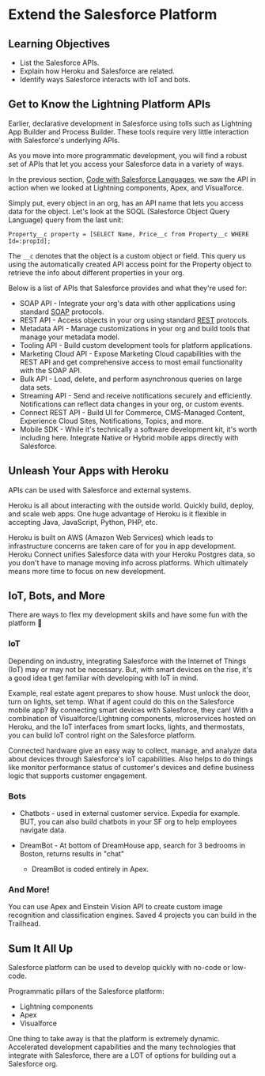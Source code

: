# Extend the Salesforce Platform

## Learning Objectives

- List the Salesforce APIs.
- Explain how Heroku and Salesforce are related.
- Identify ways Salesforce interacts with IoT and bots.

## Get to Know the Lightning Platform APIs

Earlier, declarative development in Salesforce using tolls such as Lightning App Builder and Process Builder. These tools require very little interaction with Salesforce's underlying APIs.

As you move into more programmatic development, you will find a robust set of APIs that let you access your Salesforce data in a variety of ways.

In the previous section, [Code with Salesforce Languages](/Developer-Beginner/Platform-Development-Basics/Code-with-Salesforce-Languages/work.md), we saw the API in action when we looked at Lightning components, Apex, and Visualforce.

Simply put, every object in an org, has an API name that lets you access data for the object. Let's look at the SOQL (Salesforce Object Query Language) query from the last unit:

`Property__c property = [SELECT Name, Price__c from Property__c WHERE Id=:propId];`

The `__c` denotes that the object is a custom object or field. This query us using the automatically created API access point for the Property object to retrieve the info about different properties in your org.

Below is a list of APIs that Salesforce provides and what they're used for:

- SOAP API - Integrate your org's data with other applications using standard [SOAP](https://www.tutorialspoint.com/soap/soap_quick_guide.htm) protocols.
- REST API - Access objects in your org using standard [REST](https://www.codecademy.com/article/what-is-rest) protocols.
- Metadata API - Manage customizations in your org and build tools that manage your metadata model.
- Tooling API - Build custom development tools for platform applications.
- Marketing Cloud API - Expose Marketing Cloud capabilities with the REST API and get comprehensive access to most email functionality with the SOAP API.
- Bulk API - Load, delete, and perform asynchronous queries on large data sets.
- Streaming API - Send and receive notifications securely and efficiently. Notifications can reflect data changes in your org, or custom events.
- Connect REST API - Build UI for Commerce, CMS-Managed Content, Experience Cloud Sites, Notifications, Topics, and more.
- Mobile SDK - While it's technically a software development kit, it's worth including here. Integrate Native or Hybrid mobile apps directly with Salesforce.

## Unleash Your Apps with Heroku

APIs can be used with Salesforce and external systems.

Heroku is all about interacting with the outside world. Quickly build, deploy, and scale web apps. One huge advantage of Heroku is it flexible in accepting Java, JavaScript, Python, PHP, etc.

Heroku is built on AWS (Amazon Web Services) which leads to infrastructure concerns are taken care of for you in app development. Heroku Connect unifies Salesforce data with your Heroku Postgres data, so you don't have to manage moving info across platforms. Which ultimately means more time to focus on new development.

## IoT, Bots, and More

There are ways to flex my development skills and have some fun with the platform 🕺

### IoT

Depending on industry, integrating Salesforce with the Internet of Things (IoT) may or may not be necessary. But, with smart devices on the rise, it's a good idea t get familiar with developing with IoT in mind.

Example, real estate agent prepares to show house. Must unlock the door, turn on lights, set temp. What if agent could do this on the Salesforce mobile app? By connecting smart devices with Salesforce, they can! With a combination of Visualforce/Lightning components, microservices hosted on Heroku, and the IoT interfaces from smart locks, lights, and thermostats, you can build IoT control right on the Salesforce platform.

Connected hardware give an easy way to collect, manage, and analyze data about devices through Salesforce's IoT capabilities. Also helps to do things like monitor performance status of customer's devices and define business logic that supports customer engagement.

### Bots

- Chatbots - used in external customer service. Expedia for example. BUT, you can also build chatbots in your SF org to help employees navigate data.

- DreamBot - At bottom of DreamHouse app, search for 3 bedrooms in Boston, returns results in "chat"
  - DreamBot is coded entirely in Apex.

### And More!

You can use Apex and Einstein Vision API to create custom image recognition and classification engines. Saved 4 projects you can build in the Trailhead.

## Sum It All Up

Salesforce platform can be used to develop quickly with no-code or low-code.

Programmatic pillars of the Salesforce platform:

- Lightning components
- Apex
- Visualforce

One thing to take away is that the platform is extremely dynamic. Accelerated development capabilities and the many technologies that integrate with Salesforce, there are a LOT of options for building out a Salesforce org.